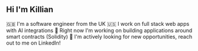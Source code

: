 ## Hi I'm Killian

🇬🇧 I'm a software engineer from the UK
🇺🇸 I work on full stack web apps with AI integrations
🌱 Right now I'm working on building applications around smart contracts (Solidity)
💬 I'm actively looking for new opportunities, reach out to me on LinkedIn!

